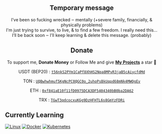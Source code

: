 <!--### Hey There 👋-->

<!--<br>
<p align="center">
  <img alt="Your GitHub Stats" src="https://github-readme-stats.vercel.app/api?username=hctilg&theme=tokyonight&layout=compact&area=true&show_icons=true&hide_border=true&border_radius=15&count_private=true"/>
  <img alt="Top Languages" src="https://github-readme-stats.vercel.app/api/top-langs/?username=hctilg&langs_count=20&exclude_repo=web-shell,pinterest-crawler&hide=Make,css,html&theme=tokyonight&layout=compact&area=true&hide_border=true&border_radius=15&count_private=true"/>
</p>
<p align="center">
    <img alt="Random Dev Quote" src="https://quotes-github-readme.vercel.app/api?type=horizontal&theme=tokyonight&layout=compact&area=true&hide_border=true&border_radius=15"/>
</p>-->

<div align="center">
  <h2>Temporary message</h2>
  <p>
    I’ve been so fucking wrecked ‒ mentally (+severe family, financially, & physically problems) 
<br>I'm just trying to survive, to live, & to find a few freedom. I really need this... 
<br>I’ll be back soon ‒ I’ll keep learning & delete this message. (probably) 
  </p>
  <h2>Donate</h2>
  <p>To support me, <b>Donate Money</b> or Follow Me and give <a href="https://github.com/hctilg?tab=repositories"><b>My Projects</b></a> a star 🌟</p>
  <p>USDT (BEP20) : <a href="https://link.trustwallet.com/send?coin=501&address=t56nkS2PYm1CaPf8XhHS2Nqa8MPvR3jaB5cAiycfdMd&token_id=BFF6Egn3WY2QZc2B1wiZdgLdny8xKMC6PhfDnGopTmKQ"><code>t56nkS2PYm1CaPf8XhHS2Nqa8MPvR3jaB5cAiycfdMd</code></a></p>
  <p>TON : <a href="https://link.trustwallet.com/send?coin=607&address=UQBwhwhmuf5KgNcPC0QGC0o_2uhoPsBkUqpd68mNk4MWOgEv"><code>UQBwhwhmuf5KgNcPC0QGC0o_2uhoPsBkUqpd68mNk4MWOgEv</code></a></p>
  <p>ETH : <a href="https://link.trustwallet.com/send?coin=60&address=0xf841aE10f11fD0975DCA3DF5404340bB0ba2DA62"><code>0xf841aE10f11fD0975DCA3DF5404340bB0ba2DA62</code></a></p>
  <p>TRX : <a href="https://link.trustwallet.com/send?coin=195&address=TGwT3qdcocxuKGg9DzHFHTL6s8GmYzFDRi"><code>TGwT3qdcocxuKGg9DzHFHTL6s8GmYzFDRi</code></a></p>
</div>

<!--## About Me

I'm **Mahi**, a passionate **Web** and **Telegram bot** developer with a strong interest in **AI** and **Machine Learning** and **Deep Learning** and etc. I enjoy exploring new technologies and constantly learning to improve my skills. In my free time, I like to work on personal projects, contribute to open-source initiatives, and share my knowledge through tutorials and blog posts.-->

<!--## Socials

<p align="center">
  <a href="https://youtube.com/@mahi_void">
    <img alt="Youtube" src="https://img.shields.io/badge/YouTube-ff0000.svg?logo=youtube&logoColor=white"/>
  </a>
  <a href="https://t.me">
    <img alt="Telegram" src="https://img.shields.io/badge/Telegram-1da1f2.svg?logo=telegram&logoColor=white"/>
  </a>
  <a href="https://element.io/">
    <img alt="Element" src="https://img.shields.io/badge/Element-0dbd8b.svg?logo=element&logoColor=white"/>
  </a>
  <a href="https://linkedin.com/in/">
    <img alt="LinkedIn" src="https://img.shields.io/badge/LinkedIn-0077b5.svg?logo=linkedin&logoColor=white"/>
  </a>
  <a href="mailto:hctilg@duck.com">
    <img alt="Email" src="https://img.shields.io/badge/Email-c14438.svg?logo=gmail&logoColor=white"/>
  </a>
</p>-->

<!--# Tech Stack

. . .
[![Linux](https://img.shields.io/badge/-Linux-fcc624?style=flat&logo=linux&logoColor=222222)](https://linux.org/)
[![Bash](https://img.shields.io/badge/Bash-373737?style=flat&logo=gnubash&logoColor=white)](https://www.gnu.org/software/bash/)
[![Python](https://img.shields.io/badge/Python-3776ab?style=flat&logo=python&logoColor=white)](https://python.org/)
[![PHP](https://img.shields.io/badge/PHP-777bb4?style=flat&logo=php&logoColor=white)](https://php.net)
[![Laravel](https://img.shields.io/badge/Laravel-ff2d20?style=flat&logo=laravel&logoColor=white)](https://laravel.com/)
[![JavaScript](https://img.shields.io/badge/%E2%81%AA%E2%81%AC%20JavaScript-232529?style=flat&logo=javascript&logoColor=f7df1e)](https://en.wikipedia.org/wiki/JavaScript)
[![Vue](https://img.shields.io/badge/Vue.js-323232?style=flat&logo=vuedotjs&logoColor=4fc08d)](https://vuejs.org/)
[![MongoDB](https://img.shields.io/badge/MongoDB-47a248?style=flat&logo=mongodb&logoColor=white)](https://mongodb.com/)
[![MySql](https://img.shields.io/badge/MySQL-4479a1?style=flat&logo=mysql&logoColor=white)](https://mysql.com/)
[![SQLite](https://img.shields.io/badge/SQLite-003b57?style=flat&logo=sqlite&logoColor=white)](https://sqlite.org/)-->

<!--[![Rust](https://img.shields.io/badge/Rust-e43717.svg?style=flat&logo=rust&logoColor=white)](https://rust-lang.org/)
<!--[![TensorFlow](https://img.shields.io/badge/TensorFlow-ff6f00?style=flat&logo=tensorflow&logoColor=white)](https://tensorflow.org/)
[![PyTorch](https://img.shields.io/badge/PyTorch-ee4c2c?style=flat&logo=pytorch&logoColor=white)](https://pytorch.org/)
[![Keras](https://img.shields.io/badge/Keras-d00000?style=flat&logo=keras&logoColor=white)](https://keras.io/)
[![OpenCV](https://img.shields.io/badge/OpenCV-5c3ee8?style=flat&logo=opencv&logoColor=white)](https://opencv.org/)
[![Pandas](https://img.shields.io/badge/Pandas-0d6efd?style=flat&logo=pandas&logoColor=white)](https://pandas.pydata.org/)
[![NumPy](https://img.shields.io/badge/NumPy-013243?style=flat&logo=numpy&logoColor=white)](https://numpy.org/)
[![FastAPI](https://img.shields.io/badge/FastAPI-009688?style=flat&logo=fastapi&logoColor=white)](https://fastapi.tiangolo.com/)
[![Flask](https://img.shields.io/badge/Flask-white?style=flat&logo=flask&logoColor=black)](https://flask.palletsprojects.com/)-->

## Currently Learning

[![Linux](https://img.shields.io/badge/-Linux-fcc624?style=flat&logo=linux&logoColor=222222)](https://linux.org/)
[![Docker](https://img.shields.io/badge/-Docker-2496ed?style=flat&logo=docker&logoColor=white)](https://docker.com/)
[![Kubernetes](https://img.shields.io/badge/-Kubernetes-326ce5?style=flat&logo=kubernetes&logoColor=white)](https://kubernetes.io/)
<!--[![Laravel](https://img.shields.io/badge/Laravel-ff2d20?style=flat&logo=laravel&logoColor=white)](https://laravel.com/)
[![MongoDB](https://img.shields.io/badge/MongoDB-47a248?style=flat&logo=mongodb&logoColor=white)](https://mongodb.com/)
[![Vue](https://img.shields.io/badge/Vue.js-323232?style=flat&logo=vuedotjs&logoColor=4fc08d)](https://vuejs.org/)-->

<!--## Languages

- **English**: Beginner (A1)
- **Persian**: Native
-->

